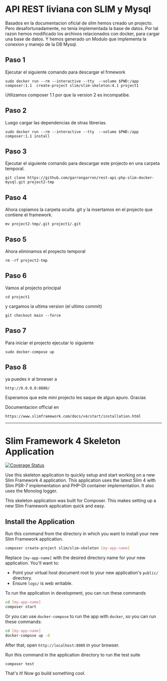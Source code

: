 # API REST liviana con SLIM y Mysql

Basados en la documentacion oficial de slim hemos creado un projecto.
Pero desafortunadamente, no tenia implementada la base de datos.
Por tal razon hemos modificado los archivos relacionados con docker, para
cargar una base de datos.
Y hemos generado un Modulo que implementa la conexion y manejo de la DB Mysql.


## Paso 1 ##

Ejecutar el siguiente comando para descargar el frmework
```
sudo docker run --rm --interactive --tty  --volume $PWD:/app  composer:1.1  create-project slim/slim-skeleton:4.1 project1
```
Utilizamos composer 1.1 por que la version 2 es incompatibe.


## Paso 2 ##
Luego cargar las dependencias de otras librerias.
```
sudo docker run --rm --interactive --tty  --volume $PWD:/app  composer:1.1 install
```

## Paso 3 ##

Ejecutar el siguiente comando para descargar este projecto en una carpeta temporal.

```
git clone https://github.com/garrongarron/rest-api-php-slim-docker-mysql.git project2-tmp
```

## Paso 4 ##
Ahora copiamos la carpeta oculta .git y la insertamos en el projecto que contiene el framework.
```
mv project2-tmp/.git project1/.git
```

## Paso 5 ##
Ahora eliminamos el proyecto temporal
```
rm -rf project2-tmp
```

## Paso 6 ##
Vamos al projecto principal
```
cd project1
```

y cargamos la ultima version (el ultimo commit)

```
git checkout main --force
```

## Paso 7 ##

Para iniciar el projecto ejecutar lo siguiente

```
sudo docker-compose up
```

## Paso 8 ##
ya puedes ir al browser a 

```
http://0.0.0.0:8080/
```


Esperamos que este mini projecto les saque de algun apuro. Gracias


Documentacion official en 

```
https://www.slimframework.com/docs/v4/start/installation.html
```

-----------------------------------------------------------------------------

# Slim Framework 4 Skeleton Application

[![Coverage Status](https://coveralls.io/repos/github/slimphp/Slim-Skeleton/badge.svg?branch=master)](https://coveralls.io/github/slimphp/Slim-Skeleton?branch=master)

Use this skeleton application to quickly setup and start working on a new Slim Framework 4 application. This application uses the latest Slim 4 with Slim PSR-7 implementation and PHP-DI container implementation. It also uses the Monolog logger.

This skeleton application was built for Composer. This makes setting up a new Slim Framework application quick and easy.

## Install the Application

Run this command from the directory in which you want to install your new Slim Framework application.

```bash
composer create-project slim/slim-skeleton [my-app-name]
```

Replace `[my-app-name]` with the desired directory name for your new application. You'll want to:

* Point your virtual host document root to your new application's `public/` directory.
* Ensure `logs/` is web writable.

To run the application in development, you can run these commands 

```bash
cd [my-app-name]
composer start
```

Or you can use `docker-compose` to run the app with `docker`, so you can run these commands:
```bash
cd [my-app-name]
docker-compose up -d
```
After that, open `http://localhost:8080` in your browser.

Run this command in the application directory to run the test suite

```bash
composer test
```

That's it! Now go build something cool.
